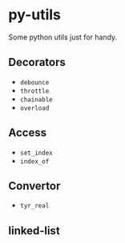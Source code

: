 # py-utils
Some python utils just for handy.

## Decorators

- `debounce`
- `throttle`
- `chainable`
- `overload`

## Access

- `set_index`
- `index_of`

## Convertor
- `tyr_real`

## linked-list
